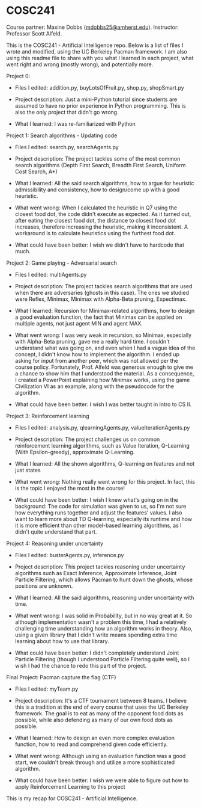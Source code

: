# COSC241
Course partner: Maxine Dobbs (mdobbs25@amherst.edu). Instructor: Professor Scott Alfeld.


This is the COSC241 - Artificial Intelligence repo. Below is a list of files I wrote and modified, using the UC Berkeley Pacman framework. I am also using this readme file to share with you what I learned in each project, what went right and wrong (mostly wrong), and potentially more.


Project 0:

- Files I edited: addition.py, buyLotsOfFruit.py, shop.py, shopSmart.py

- Project description: Just a mini-Python tutorial since students are assumed to have no prior experience in Python programming. This is also the only project that didn't go wrong.

- What I learned: I was re-familiarized with Python


Project 1: Search algorithms - Updating code

- Files I edited: search.py, searchAgents.py

- Project description: The project tackles some of the most common search algorithms (Depth First Search, Breadth First Search, Uniform Cost Search, A*)

- What I learned: All the said search algorithms, how to argue for heuristic admissibility and consistency, how to design/come up with a good heuristic.

- What went wrong: When I calculated the heuristic in Q7 using the closest food dot, the code didn't execute as expected. As it turned out, after eating the closest food dot, the distance to closest food dot increases, therefore increasing the heuristic, making it inconsistent. A workaround is to calculate heuristics using the furthest food dot.

- What could have been better: I wish we didn't have to hardcode that much.


Project 2: Game playing - Adversarial search

- Files I edited: multiAgents.py

- Project description: The project tackles search algorithms that are used when there are adversaries (ghosts in this case). The ones we studied were Reflex, Minimax, Minimax with Alpha-Beta pruning, Expectimax.

- What I learned: Recursion for Minimax-related algorithms, how to design a good evaluation function, the fact that Minimax can be applied on multiple agents, not just agent MIN and agent MAX.

- What went wrong: I was very weak in recursion, so Minimax, especially with Alpha-Beta pruning, gave me a really hard time. I couldn't understand what was going on, and even when I had a vague idea of the concept, I didn't know how to implement the algorithm. I ended up asking for input from another peer, which was not allowed per the course policy. Fortunately, Prof. Alfeld was generous enough to give me a chance to show him that I understood the material. As a consequence, I created a PowerPoint explaining how Minimax works, using the game Civilization VI as an example, along with the pseudocode for the algorithm.

- What could have been better: I wish I was better taught in Intro to CS II.


Project 3: Reinforcement learning

- Files I edited: analysis.py, qlearningAgents.py, valueIterationAgents.py

- Project description: The project challenges us on common reinforcement learning algorithms, such as Value Iteration, Q-Learning (With Epsilon-greedy), approximate Q-Learning.

- What I learned: All the shown algorithms, Q-learning on features and not just states

- What went wrong: Nothing really went wrong for this project. In fact, this is the topic I enjoyed the most in the course!

- What could have been better: I wish I knew what's going on in the background: The code for simulation was given to us, so I'm not sure how everything runs together and adjust the features' values. I also want to learn more about TD Q-learning, especially its runtime and how it is more efficient than other model-based learning algorithms, as I didn't quite understand that part.


Project 4: Reasoning under uncertainty

- Files I edited: busterAgents.py, inference.py

- Project description: This project tackles reasoning under uncertainty algorithms such as Exact Inference, Approximate Inference, Joint Particle Filtering, which allows Pacman to hunt down the ghosts, whose positions are unknown.

- What I learned: All the said algorithms, reasoning under uncertainty with time.

- What went wrong: I was solid in Probability, but in no way great at it. So although implementation wasn't a problem this time, I had a relatively challenging time understanding how an algorithm works in theory. Also, using a given library that I didn't write means spending extra time learning about how to use that library. 

- What could have been better: I didn't completely understand Joint Particle Filtering (though I understood Particle Filtering quite well), so I wish I had the chance to redo this part of the project.


Final Project: Pacman capture the flag (CTF)

- Files I edited: myTeam.py

- Project description: It's a CTF tournament between 8 teams. I believe this is a tradition at the end of every course that uses the UC Berkeley framework. The goal is to eat as many of the opponent food dots as possible, while also defending as many of our own food dots as possible.

- What I learned: How to design an even more complex evaluation function, how to read and comprehend given code efficiently.

- What went wrong: Although using an evaluation function was a good start, we couldn't break through and utilize a more sophisticated algorithm.

- What could have been better: I wish we were able to figure out how to apply Reinforcement Learning to this project


This is my recap for COSC241 - Artificial Intelligence.
